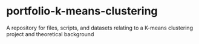 # portfolio-k-means-clustering
A repository for files, scripts, and datasets relating to a K-means clustering project and theoretical background
